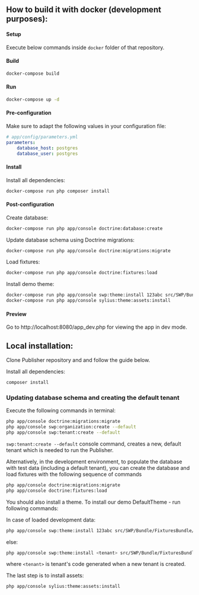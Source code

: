 ## How to build it with docker (development purposes):

#### Setup

Execute below commands inside `docker` folder of that repository.

#### Build

```bash
docker-compose build
```

#### Run

```bash
docker-compose up -d
```

#### Pre-configuration

Make sure to adapt the following values in your configuration file:

```yaml
# app/config/parameters.yml
parameters:
    database_host: postgres
    database_user: postgres
```

#### Install

Install all dependencies:

```bash
docker-compose run php composer install
```

#### Post-configuration

Create database:

```bash
docker-compose run php app/console doctrine:database:create
```

Update database schema using Doctrine migrations:

```bash
docker-compose run php app/console doctrine:migrations:migrate
```

Load fixtures:

```bash
docker-compose run php app/console doctrine:fixtures:load
```

Install demo theme:

```bash
docker-compose run php app/console swp:theme:install 123abc src/SWP/Bundle/FixturesBundle/Resources/themes/DefaultTheme/ -f
docker-compose run php app/console sylius:theme:assets:install
```

#### Preview

Go to http://localhost:8080/app_dev.php for viewing the app in dev mode.

## Local installation:

Clone Publisher repository and and follow the guide below.

Install all dependencies:

```bash
composer install
```

### Updating database schema and creating the default tenant

Execute the following commands in terminal:

```bash
php app/console doctrine:migrations:migrate
php app/console swp:organization:create --default
php app/console swp:tenant:create --default
```

`swp:tenant:create --default` console command, creates a new, default tenant which is
needed to run the Publisher.

Alternatively, in the development environment, to populate the database with test data (including a default tenant), you can create the database and load fixtures with the following sequence of commands

```bash
php app/console doctrine:migrations:migrate
php app/console doctrine:fixtures:load
```

You should also install a theme. To install our demo DefaultTheme - run following commands:

In case of loaded development data:

```bash
php app/console swp:theme:install 123abc src/SWP/Bundle/FixturesBundle/Resources/themes/DefaultTheme/ -f
```

else:

```bash
php app/console swp:theme:install <tenant> src/SWP/Bundle/FixturesBundle/Resources/themes/DefaultTheme/ -f
```

where `<tenant>` is tenant's code generated when a new tenant is created.

The last step is to install assets:

 
```bash
php app/console sylius:theme:assets:install
```
